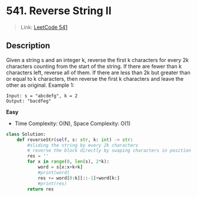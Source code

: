 # 541. Reverse String II

 > Link: [LeetCode 541](https://leetcode.com/problems/reverse-string-ii/description/)
 ## Description
Given a string s and an integer k, reverse the first k characters for every 2k characters counting from the start of the string.
If there are fewer than k characters left, reverse all of them. If there are less than 2k but greater than or equal to k characters, then reverse the first k characters and leave the other as original.
Example 1:
```
Input: s = "abcdefg", k = 2
Output: "bacdfeg"
```

**Easy**  
- Time Complexity: O(N), Space Complexity: O(1)
```py
class Solution:
    def reverseStr(self, s: str, k: int) -> str:
        #sliding the string by every 2k characters
        # reverse the block directly by swaping characters in position [0:k]
        res = ''
        for x in range(0, len(s), 2*k):
            word = s[x:x+k+k]
            #print(word)
            res += word[0:k][::-1]+word[k:]
            #print(res)
        return res
        

```
